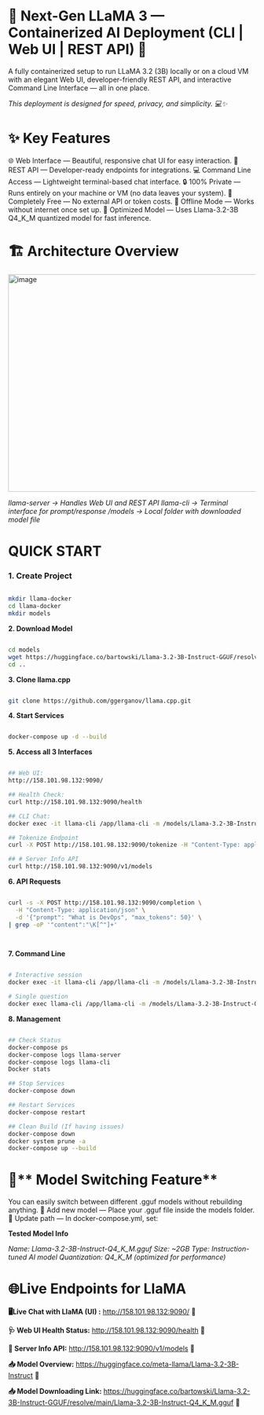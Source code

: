 # **🚀 Next-Gen LLaMA 3 — Containerized AI Deployment (CLI | Web UI | REST API) 🚀**

A fully containerized setup to run LLaMA 3.2 (3B) locally or on a cloud VM with an elegant Web UI, developer-friendly REST API, and interactive Command Line Interface — all in one place.

*This deployment is designed for speed, privacy, and simplicity. 💻✨*

# **✨ Key Features**

🌐 Web Interface — Beautiful, responsive chat UI for easy interaction.
🔌 REST API — Developer-ready endpoints for integrations.
💻 Command Line Access — Lightweight terminal-based chat interface.
🔒 100% Private — Runs entirely on your machine or VM (no data leaves your system).
💸 Completely Free — No external API or token costs.
📶 Offline Mode — Works without internet once set up.
🧠 Optimized Model — Uses Llama-3.2-3B Q4_K_M quantized model for fast inference.

# 🏗️ **Architecture Overview**

 <img width="1396" height="443" alt="image" src="https://github.com/user-attachments/assets/ade1f2a3-eaf8-48c4-bd3e-de7dd7387656" />

*llama-server → Handles Web UI and REST API
llama-cli → Terminal interface for prompt/response
/models → Local folder with downloaded model file*

# **QUICK START**

### 1. Create Project
```bash

mkdir llama-docker
cd llama-docker
mkdir models

```

**2. Download Model**
```bash

cd models
wget https://huggingface.co/bartowski/Llama-3.2-3B-Instruct-GGUF/resolve/main/Llama-3.2-3B-Instruct-Q4_K_M.gguf
cd ..

```

**3. Clone llama.cpp**
```bash

git clone https://github.com/ggerganov/llama.cpp.git

```
**4. Start Services**
```bash

docker-compose up -d --build

```

**5. Access all 3 Interfaces**
```bash

## Web UI: 
http://158.101.98.132:9090/

## Health Check: 
curl http://158.101.98.132:9090/health

## CLI Chat: 
docker exec -it llama-cli /app/llama-cli -m /models/Llama-3.2-3B-Instruct-Q4_K_M.gguf -i

## Tokenize Endpoint 
curl -X POST http://158.101.98.132:9090/tokenize -H "Content-Type: application/json" -d '{"content": "LETTERS/WORDS"}'

## # Server Info API
curl http://158.101.98.132:9090/v1/models

```

**6. API Requests**
```bash

curl -s -X POST http://158.101.98.132:9090/completion \
  -H "Content-Type: application/json" \
  -d '{"prompt": "What is DevOps", "max_tokens": 50}' \
| grep -oP '"content":"\K[^"]+'

  
  ```
  **7. Command Line**
  ```bash
  
  # Interactive session
docker exec -it llama-cli /app/llama-cli -m /models/Llama-3.2-3B-Instruct-Q4_K_M.gguf -i

 # Single question
docker exec llama-cli /app/llama-cli -m /models/Llama-3.2-3B-Instruct-Q4_K_M.gguf -p "What is AI?"
 
  ```

  **8. Management**
   ```bash
   
## Check Status
docker-compose ps 
docker-compose logs llama-server
docker-compose logs llama-cli
Docker stats

## Stop Services
docker-compose down

## Restart Services
docker-compose restart

## Clean Build (If having issues)
docker-compose down
docker system prune -a
docker-compose up --build

  ```
# 🔄** Model Switching Feature**

You can easily switch between different .gguf models without rebuilding anything.
🧠 Add new model — Place your .gguf file inside the models folder.
📝 Update path — In docker-compose.yml, set:
  
  **Tested Model Info**
  
  *Name: Llama-3.2-3B-Instruct-Q4_K_M.gguf
  Size: ~2GB
  Type: Instruction-tuned AI model
  Quantization: Q4_K_M (optimized for performance)*

# 🌐**Live Endpoints for LlaMA**  

  **🖥️Live Chat with LlaMA (UI) :** http://158.101.98.132:9090/ 🚀
  
  **🩺 Web UI Health Status:** http://158.101.98.132:9090/health 🚀
  
  **🧠 Server Info API:** http://158.101.98.132:9090/v1/models 🚀

  **📥 Model Overview:** https://huggingface.co/meta-llama/Llama-3.2-3B-Instruct 🚀
   
  **📥 Model Downloading Link:** https://huggingface.co/bartowski/Llama-3.2-3B-Instruct-GGUF/resolve/main/Llama-3.2-3B-Instruct-Q4_K_M.gguf 🚀
  






